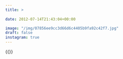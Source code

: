 ```yaml
---
title: >
  
date: 2012-07-14T21:43:04+00:00

image: "/img/07856ee9cc3d66d6c4405b9fa92c42f7.jpg"
draft: false
instagram: true
---
```


{{<photo src="/img/07856ee9cc3d66d6c4405b9fa92c42f7.jpg">}}
